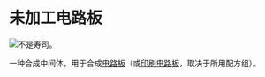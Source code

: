 # 未加工电路板

![不是寿司。](oredict:oc:materialCircuitBoardRaw)

一种合成中间体，用于合成[电路板](circuitBoard.md)（或[印刷电路板](printedCircuitBoard.md)，取决于所用配方组）。
